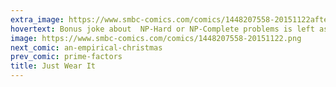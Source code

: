 ```yaml
---
extra_image: https://www.smbc-comics.com/comics/1448207558-20151122after.png
hovertext: Bonus joke about  NP-Hard or NP-Complete problems is left as an exercise for the reader.
image: https://www.smbc-comics.com/comics/1448207558-20151122.png
next_comic: an-empirical-christmas
prev_comic: prime-factors
title: Just Wear It
---
```


